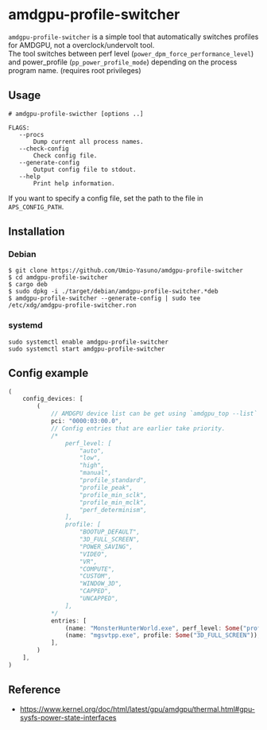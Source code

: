 # amdgpu-profile-switcher
`amdgpu-profile-switcher` is a simple tool that automatically switches profiles for AMDGPU, not a overclock/undervolt tool.  
The tool switches between perf level (`power_dpm_force_performance_level`) and power_profile (`pp_power_profile_mode`) depending on the process program name. (requires root privileges)  

## Usage
```
# amdgpu-profile-swicther [options ..]
```

```
FLAGS:
   --procs
       Dump current all process names.
   --check-config
       Check config file.
   --generate-config
       Output config file to stdout.
   --help
       Print help information.
```

If you want to specify a config file, set the path to the file in `APS_CONFIG_PATH`.  

## Installation
### Debian
```
$ git clone https://github.com/Umio-Yasuno/amdgpu-profile-switcher
$ cd amdgpu-profile-switcher
$ cargo deb
$ sudo dpkg -i ./target/debian/amdgpu-profile-switcher.*deb
$ amdgpu-profile-switcher --generate-config | sudo tee /etc/xdg/amdgpu-profile-switcher.ron
```

### systemd
```
sudo systemctl enable amdgpu-profile-switcher
sudo systemctl start amdgpu-profile-switcher
```

## Config example
```rust
(
    config_devices: [
        (
            // AMDGPU device list can be get using `amdgpu_top --list` or `ls /sys/bus/pci/drivers/amdgpu/`
            pci: "0000:03:00.0",
            // Config entries that are earlier take priority.
            /*
                perf_level: [
                    "auto",
                    "low",
                    "high",
                    "manual",
                    "profile_standard",
                    "profile_peak",
                    "profile_min_sclk",
                    "profile_min_mclk",
                    "perf_determinism",
                ],
                profile: [
                    "BOOTUP_DEFAULT",
                    "3D_FULL_SCREEN",
                    "POWER_SAVING",
                    "VIDEO",
                    "VR",
                    "COMPUTE",
                    "CUSTOM",
                    "WINDOW_3D",
                    "CAPPED",
                    "UNCAPPED",
                ],
            */
            entries: [
                (name: "MonsterHunterWorld.exe", perf_level: Some("profile_standard")),
                (name: "mgsvtpp.exe", profile: Some("3D_FULL_SCREEN")),
            ],
        )
    ],
)
```

## Reference
 * <https://www.kernel.org/doc/html/latest/gpu/amdgpu/thermal.html#gpu-sysfs-power-state-interfaces>
